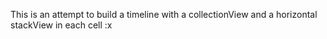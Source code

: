 This is an attempt to build a timeline with a collectionView and a horizontal stackView in each cell
:x
